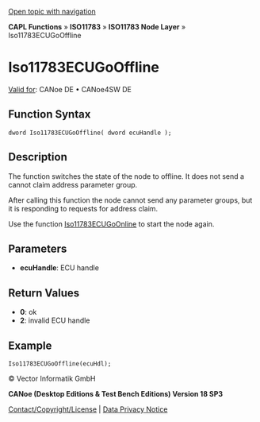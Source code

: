 [Open topic with navigation](../../../../../../CANoeDEFamily.htm#Topics/CAPLFunctions/ISO11783/ISONodeLayer/Functions/CAPLfunctionIso11783ECUGoOffline.md)

**CAPL Functions** » **ISO11783** » **ISO11783 Node Layer** » Iso11783ECUGoOffline

# Iso11783ECUGoOffline

[Valid for](../../../../Shared/FeatureAvailability.md): CANoe DE • CANoe4SW DE

## Function Syntax

```plaintext
dword Iso11783ECUGoOffline( dword ecuHandle );
```

## Description

The function switches the state of the node to offline. It does not send a cannot claim address parameter group.

After calling this function the node cannot send any parameter groups, but it is responding to requests for address claim.

Use the function [Iso11783ECUGoOnline](CAPLfunctionIso11783ECUGoOnline.md) to start the node again.

## Parameters

- **ecuHandle**: ECU handle

## Return Values

- **0**: ok
- **2**: invalid ECU handle

## Example

```plaintext
Iso11783ECUGoOffline(ecuHdl);
```

© Vector Informatik GmbH

**CANoe (Desktop Editions & Test Bench Editions) Version 18 SP3**

[Contact/Copyright/License](../../../../Shared/ContactCopyrightLicense.md) | [Data Privacy Notice](https://www.vector.com/int/en/company/get-info/privacy-policy/)
